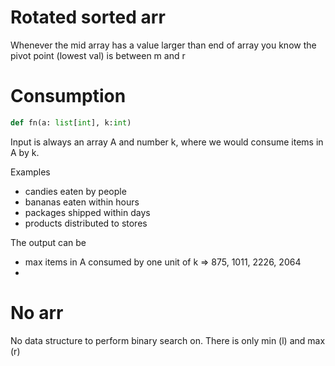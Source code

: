 # Rotated sorted arr
Whenever the mid array has a value larger than end of array you know the pivot point (lowest val) is
between m and r



# Consumption
```python
def fn(a: list[int], k:int)

```

Input is always an array A and number k, where we would consume items in A by k.

Examples
* candies eaten by people
* bananas eaten within hours
* packages shipped within days
* products distributed to stores

The output can be 
* max items in A consumed by one unit of k => 875, 1011, 2226, 2064
* 


# No arr
No data structure to perform binary search on. There is only min (l) and max (r)